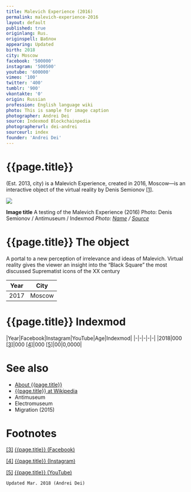 ```yaml
---
title: Malevich Experience (2016)
permalink: malevich-experience-2016
layout: default
published: true
originlang: Rus.
originspell: Шаблон
appearing: Updated
birth: 2018
city: Moscow
facebook: '500000'
instagram: '500500'
youtube: '600000'
vimeo: '100'
twitter: '400'
tumblr: '900'
vkontakte: '0'
origin: Russian
profession: English language wiki
photo: This is sample for image caption
photographer: Andrei Dei
source: Indexmod Blockchainpedia
photographerurl: dei-andrei
sourceurl: index
founder: 'Andrei Dei'
---
```


# {{page.title}}

(Est. 2013, city) is a Malevich Experience, created in 2016, Moscow—is an interactive object of the virtual reality by Denis Semionov <span id="a1">[\[1\]](#f1)</span>.

![](/encyclopedia/images/{{page.permalink}}.jpg)

**Image title**
A testing of the Malevich Experience (2016)
Photo: Denis Semionov / Antimuseum / Indexmod
*Photo: [Name](index) / [Source](index)*

# {{page.title}} The object

A portal to a new perception of irrelevance and ideas of Malevich. Virtual reality gives the viewer an insight into the “Black Square” the most discussed Suprematist icons of the XX century

|Year|City|
|-|-|
|2017|Moscow|

# {{page.title}} Indexmod

|Year|Facebook|Instagram|YouTube|Age|Indexmod|
|-|-|-|-|-|
|2018|000 <span id="a3">[\[3\]](#f3)</span>|000 <span id="a4">[\[4\]](#f4)</span>|000 <span id="a5">[\[5\]](#f5)</span>|00|0,0000|


# See also

+ [About {{page.title}}](index)
+ [{{page.title}} at Wikipedia](index)
+ Antimuseum
+ Electromuseum
+ Migration (2015)

# Footnotes

[[3]](#a3) <span id="f3"></span> [{{page.title}} (Facebook)](index)

[[4]](#a4) <span id="f4"></span> [{{page.title}} (Instagram)](index)

[[5]](#a5) <span id="f5"></span> [{{page.title}} (YouTube)](index)

`Updated Mar. 2018 (Andrei Dei)`
